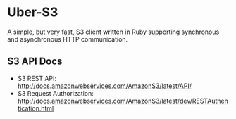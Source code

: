 # Uber-S3

A simple, but very fast, S3 client written in Ruby supporting
synchronous and asynchronous HTTP communication.


## S3 API Docs

- S3 REST API: http://docs.amazonwebservices.com/AmazonS3/latest/API/
- S3 Request Authorization: http://docs.amazonwebservices.com/AmazonS3/latest/dev/RESTAuthentication.html
